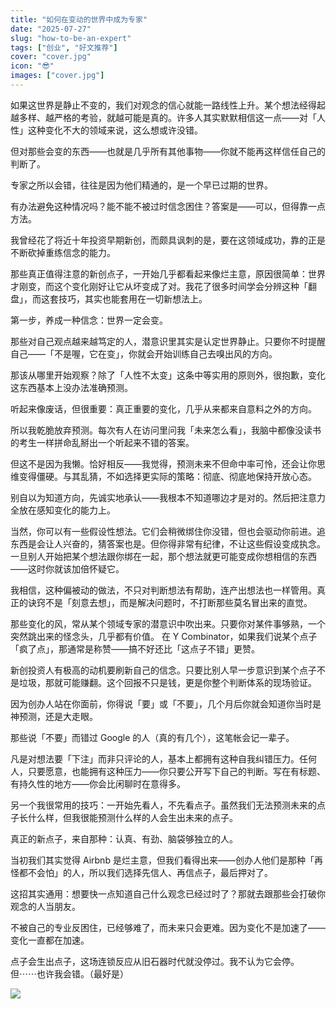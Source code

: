 ```yaml
---
title: "如何在变动的世界中成为专家"
date: "2025-07-27"
slug: "how-to-be-an-expert"
tags: ["创业", "好文推荐"]
cover: "cover.jpg"
icon: "😎"
images: ["cover.jpg"]
---
```

如果这世界是静止不变的，我们对观念的信心就能一路线性上升。某个想法经得起越多样、越严格的考验，就越可能是真的。许多人其实默默相信这一点——对「人性」这种变化不大的领域来说，这么想或许没错。



但对那些会变的东西——也就是几乎所有其他事物——你就不能再这样信任自己的判断了。



专家之所以会错，往往是因为他们精通的，是一个早已过期的世界。



有办法避免这种情况吗？能不能不被过时信念困住？答案是——可以，但得靠一点方法。



我曾经花了将近十年投资早期新创，而颇具讽刺的是，要在这领域成功，靠的正是不断砍掉重练信念的能力。



那些真正值得注意的新创点子，一开始几乎都看起来像烂主意，原因很简单：世界才刚变，而这个变化刚好让它从坏变成了对。我花了很多时间学会分辨这种「翻盘」，而这套技巧，其实也能套用在一切新想法上。



第一步，养成一种信念：世界一定会变。



那些对自己观点越来越笃定的人，潜意识里其实是认定世界静止。只要你不时提醒自己——「不是喔，它在变」，你就会开始训练自己去嗅出风的方向。



那该从哪里开始观察？除了「人性不太变」这条中等实用的原则外，很抱歉，变化这东西基本上没办法准确预测。



听起来像废话，但很重要：真正重要的变化，几乎从来都来自意料之外的方向。



所以我乾脆放弃预测。每次有人在访问里问我「未来怎么看」，我脑中都像没读书的考生一样拼命乱掰出一个听起来不错的答案。



但这不是因为我懒。恰好相反——我觉得，预测未来不但命中率可怜，还会让你思维变得僵硬。与其乱猜，不如选择更实际的策略：彻底、彻底地保持开放心态。



别自以为知道方向，先诚实地承认——我根本不知道哪边才是对的。然后把注意力全放在感知变化的能力上。



当然，你可以有一些假设性想法。它们会稍微绑住你没错，但也会驱动你前进。追东西是会让人兴奋的，猜答案也是。但你得非常有纪律，不让这些假设变成执念。
一旦别人开始把某个想法跟你绑在一起，那个想法就更可能变成你想相信的东西——这时你就该加倍怀疑它。



我相信，这种偏被动的做法，不只对判断想法有帮助，连产出想法也一样管用。真正的诀窍不是「刻意去想」，而是解决问题时，不打断那些莫名冒出来的直觉。



那些变化的风，常从某个领域专家的潜意识中吹出来。只要你对某件事够熟，一个突然跳出来的怪念头，几乎都有价值。
在 Y Combinator，如果我们说某个点子「疯了点」，那通常是称赞——搞不好还比「这点子不错」更赞。



新创投资人有极高的动机要刷新自己的信念。只要比别人早一步意识到某个点子不是垃圾，那就可能赚翻。这个回报不只是钱，更是你整个判断体系的现场验证。



因为创办人站在你面前，你得说「要」或「不要」，几个月后你就会知道你当时是神预测，还是大走眼。



那些说「不要」而错过 Google 的人（真的有几个），这笔帐会记一辈子。



凡是对想法要「下注」而非只评论的人，基本上都拥有这种自我纠错压力。任何人，只要愿意，也能拥有这种压力——你只要公开写下自己的判断。写在有标题、有持久性的地方——你会比闲聊时在意得多。



另一个我很常用的技巧：一开始先看人，不先看点子。虽然我们无法预测未来的点子长什么样，但我很能预测什么样的人会生出未来的点子。



真正的新点子，来自那种：认真、有劲、脑袋够独立的人。



当初我们其实觉得 Airbnb 是烂主意，但我们看得出来——创办人他们是那种「再怪都不会怕」的人，所以我们选择先信人、再信点子，最后押对了。



这招其实通用：想要快一点知道自己什么观念已经过时了？那就去跟那些会打破你观念的人当朋友。



不被自己的专业反困住，已经够难了，而未来只会更难。因为变化不是加速了——变化一直都在加速。



点子会生出点子，这场连锁反应从旧石器时代就没停过。我不认为它会停。
但⋯⋯也许我会错。（最好是）




![](https://prod-files-secure.s3.us-west-2.amazonaws.com/112d0858-5090-4d34-a606-b75eb8d65fd2/46476355-9cf3-4e99-9b7a-3531bc426380/1000202064.png?X-Amz-Algorithm=AWS4-HMAC-SHA256&X-Amz-Content-Sha256=UNSIGNED-PAYLOAD&X-Amz-Credential=ASIAZI2LB4662R7JEZEH%2F20251007%2Fus-west-2%2Fs3%2Faws4_request&X-Amz-Date=20251007T144857Z&X-Amz-Expires=3600&X-Amz-Security-Token=IQoJb3JpZ2luX2VjEA4aCXVzLXdlc3QtMiJHMEUCIQDPhYHB1%2F0la%2B8QltJDDPqqmLZ%2F%2FgNixmdxW31p66Gc0QIgdhXjWVPukJdbhNfCdj%2B6fJBVdcLpMDwP4VqJrDddZCEqiAQIp%2F%2F%2F%2F%2F%2F%2F%2F%2F%2F%2FARAAGgw2Mzc0MjMxODM4MDUiDBKKIqtoU5zuB157kircA%2BEBfOtWxKCt4NwWwh2ItYS1enTbVDoDmypz73BDJf8eBf5QyV0dCE6FoSkfI2f5peTZxuVmudhkKXFZ4LDuhCCcZB5VvnvW2gyGuj4yU6mCGtICn447Ety%2F3a11Ba3PaQME%2BuE%2BQiY6ZGSL61aPChS7A0nSRZohWf9JwDcP7BzHnKQ6Rh%2Bi3ZAyLojMzsi3d%2BtA91hPjCORnKDKZUqoVNgEolt7AgYVrJwuv8i4MmBrpxi06HytKYdOvpexxRdifgWgBQiHV3V4XmUH1iCFZgfHn%2Bjpey2SE5acYwBUmhxQIrx1JgOofnTrFCbpLN%2Bo5jxcOvYvPgtpgDFp9jW4w3W9ka%2BksfNQ6qNFq%2BUuUoG40FNqlvBYa0H8%2BytPtzaRAtXJmdP9q7of8jus9WMwQvQKQu0NZ4SxoTB3%2FcafUIBjcLCdsehCbtH%2B0u6MsylM6NThTxHUf8mUYBJkD7R5WYpJHGt7YfARwVdn%2BKHRkbv861Ra1TgYmlEZ7juQVD1aO1SyHOL0C9nS1Exv%2FLJSHxJ3iSm1z%2F9T8bxCJJGAyu7p4PXI1MhTlBiGBzsKrI0PsDNsXM5%2FS5ftcOfTvnvFRc45XEGoXJqcGtord1p9y3Fr28IwnI97O%2F2mVQU3MITClMcGOqUBomGWRoujz2BOd0CGTiswrcrUg30mnzIOf11hv3eaUGn0YtSSpDAiHDZ4zWiyXz3klEpVdYqZnTWJu%2FiCdYZ6xTb8jyVuTNA9VAgXRkdEtpE%2BacTtHUsZjlNWEdwuucy3CAKvksa56ssLQVjCPG6tjEC5W1u3twgSnRfH8dajdogtWycEgRGRGo44nxBNxCZZeZ2hVwCBDqh9Gfd1ZEnq%2F2dhNHUH&X-Amz-Signature=d4cbcef207e3a6fffec5ef2e9910cadb463353b940145d6d5fce56324976c323&X-Amz-SignedHeaders=host&x-amz-checksum-mode=ENABLED&x-id=GetObject)

